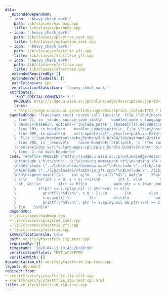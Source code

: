 ```yaml
---
data:
  _extendedDependsOn:
  - icon: ':heavy_check_mark:'
    path: lib/classes/hashmap.cpp
    title: lib/classes/hashmap.cpp
  - icon: ':heavy_check_mark:'
    path: lib/classes/splaytree_sset.cpp
    title: lib/classes/splaytree_sset.cpp
  - icon: ':heavy_check_mark:'
    path: lib/classes/xfasttrie_yft.cpp
    title: lib/classes/xfasttrie_yft.cpp
  - icon: ':heavy_check_mark:'
    path: lib/classes/yfasttrie.cpp
    title: lib/classes/yfasttrie.cpp
  _extendedRequiredBy: []
  _extendedVerifiedWith: []
  _pathExtension: cpp
  _verificationStatusIcon: ':heavy_check_mark:'
  attributes:
    '*NOT_SPECIAL_COMMENTS*': ''
    PROBLEM: http://judge.u-aizu.ac.jp/onlinejudge/description.jsp?id=ITP2_7_B
    links:
    - http://judge.u-aizu.ac.jp/onlinejudge/description.jsp?id=ITP2_7_B
  bundledCode: "Traceback (most recent call last):\n  File \"/opt/hostedtoolcache/Python/3.9.0/x64/lib/python3.9/site-packages/onlinejudge_verify/documentation/build.py\"\
    , line 71, in _render_source_code_stat\n    bundled_code = language.bundle(stat.path,\
    \ basedir=basedir, options={'include_paths': [basedir]}).decode()\n  File \"/opt/hostedtoolcache/Python/3.9.0/x64/lib/python3.9/site-packages/onlinejudge_verify/languages/cplusplus.py\"\
    , line 193, in bundle\n    bundler.update(path)\n  File \"/opt/hostedtoolcache/Python/3.9.0/x64/lib/python3.9/site-packages/onlinejudge_verify/languages/cplusplus_bundle.py\"\
    , line 399, in update\n    self.update(self._resolve(pathlib.Path(included), included_from=path))\n\
    \  File \"/opt/hostedtoolcache/Python/3.9.0/x64/lib/python3.9/site-packages/onlinejudge_verify/languages/cplusplus_bundle.py\"\
    , line 258, in _resolve\n    raise BundleErrorAt(path, -1, \"no such header\"\
    )\nonlinejudge_verify.languages.cplusplus_bundle.BundleErrorAt: bits/stdc++.h:\
    \ line -1: no such header\n"
  code: "#define PROBLEM \"http://judge.u-aizu.ac.jp/onlinejudge/description.jsp?id=ITP2_7_B\"\
    \n#include \"bits/stdc++.h\"\n\nusing namespace std;\n\nusing i64 = long long;\n\
    \n\n#include \"../lib/classes/hashmap.cpp\"\n#include \"../lib/classes/splaytree_sset.cpp\"\
    \n#include \"../lib/classes/xfasttrie_yft.cpp\"\n#include \"../lib/classes/yfasttrie.cpp\"\
    \n\n\nsigned main(){\n    int q;\n    scanf(\"%d\", &q);\n    YFastTrie<int, 31>\
    \ s;\n    for(int i = 0; i < q; ++i){\n        int t, x;\n        scanf(\"%d%d\"\
    , &t, &x);\n        if(t == 0){\n            auto ptr = s.lower_bound(x);\n  \
    \          if(ptr == s.splay.nil || ptr->val != x)\n                s.insert(x);\n\
    \            printf(\"%d\\n\", s.n - 1);\n        }\n        else if(t == 2){\n\
    \            s.erase(x);\n        }\n        else{\n            auto ptr = s.lower_bound(x);\n\
    \            printf(\"%d\\n\", ptr != s.splay.nil && ptr->val == x);\n       \
    \ }\n    }\n}\n"
  dependsOn:
  - lib/classes/hashmap.cpp
  - lib/classes/splaytree_sset.cpp
  - lib/classes/xfasttrie_yft.cpp
  - lib/classes/yfasttrie.cpp
  isVerificationFile: true
  path: verify/yfastttrie_itp.test.cpp
  requiredBy: []
  timestamp: '2020-04-11 13:43:20+09:00'
  verificationStatus: TEST_ACCEPTED
  verifiedWith: []
documentation_of: verify/yfastttrie_itp.test.cpp
layout: document
redirect_from:
- /verify/verify/yfastttrie_itp.test.cpp
- /verify/verify/yfastttrie_itp.test.cpp.html
title: verify/yfastttrie_itp.test.cpp
---
```

